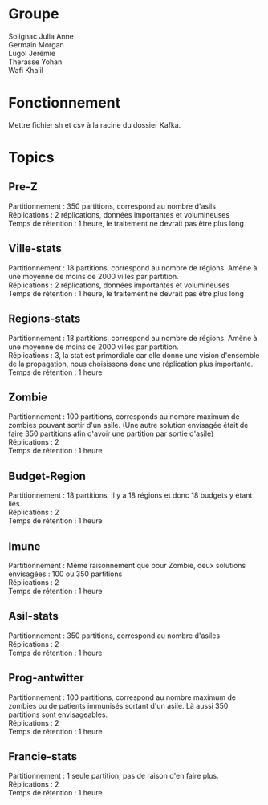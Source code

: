 # Groupe
Solignac Julia Anne  
Germain Morgan  
Lugol Jérémie  
Therasse Yohan  
Wafi Khalil

# Fonctionnement
Mettre fichier sh et csv à la racine du dossier Kafka.

# Topics
## Pre-Z
Partitionnement : 350 partitions, correspond au nombre d'asils  
Réplications : 2 réplications, données importantes et volumineuses  
Temps de rétention : 1 heure, le traitement ne devrait pas être plus long
## Ville-stats
Partitionnement : 18 partitions, correspond au nombre de régions. Amène à une moyenne de moins de 2000 villes par partition.  
Réplications : 2 réplications, données importantes et volumineuses  
Temps de rétention : 1 heure, le traitement ne devrait pas être plus long
## Regions-stats
Partitionnement : 18 partitions, correspond au nombre de régions. Amène à une moyenne de moins de 2000 villes par partition.  
Réplications : 3, la stat est primordiale car elle donne une vision d'ensemble de la propagation, nous choisissons donc une réplication plus importante.  
Temps de rétention : 1 heure
## Zombie
Partitionnement : 100 partitions, corresponds au nombre maximum de zombies pouvant sortir d'un asile. (Une autre solution envisagée était de faire 350 partitions afin d'avoir une partition par sortie d'asile)  
Réplications : 2  
Temps de rétention : 1 heure
## Budget-Region
Partitionnement : 18 partitions, il y a 18 régions et donc 18 budgets y étant liés.  
Réplications : 2  
Temps de rétention : 1 heure
## Imune
Partitionnement : Même raisonnement que pour Zombie, deux solutions envisagées : 100 ou 350 partitions  
Réplications : 2  
Temps de rétention : 1 heure
## Asil-stats
Partitionnement : 350 partitions, correspond au nombre d'asiles  
Réplications : 2  
Temps de rétention : 1 heure
## Prog-antwitter
Partitionnement : 100 partitions, correspond au nombre maximum de zombies ou de patients immunisés sortant d'un asile. Là aussi 350 partitions sont envisageables.  
Réplications : 2  
Temps de rétention : 1 heure
## Francie-stats
Partitionnement : 1 seule partition, pas de raison d'en faire plus.  
Réplications : 2  
Temps de rétention : 1 heure
